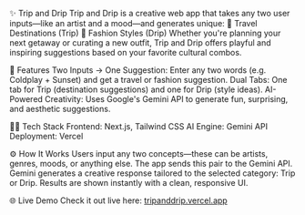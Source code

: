 ✨ Trip and Drip
Trip and Drip is a creative web app that takes any two user inputs—like an artist and a mood—and generates unique:
🧳 Travel Destinations (Trip)
👗 Fashion Styles (Drip)
Whether you're planning your next getaway or curating a new outfit, Trip and Drip offers playful and inspiring suggestions based on your favorite cultural combos.

🚀 Features
Two Inputs → One Suggestion: Enter any two words (e.g. Coldplay + Sunset) and get a travel or fashion suggestion.
Dual Tabs: One tab for Trip (destination suggestions) and one for Drip (style ideas).
AI-Powered Creativity: Uses Google's Gemini API to generate fun, surprising, and aesthetic suggestions.

🧑‍💻 Tech Stack
Frontend: Next.js, Tailwind CSS
AI Engine: Gemini API
Deployment: Vercel

⚙️ How It Works
Users input any two concepts—these can be artists, genres, moods, or anything else.
The app sends this pair to the Gemini API.
Gemini generates a creative response tailored to the selected category: Trip or Drip.
Results are shown instantly with a clean, responsive UI.

🌐 Live Demo
Check it out live here: [tripanddrip.vercel.app](https://trip-and-drip.vercel.app/)
